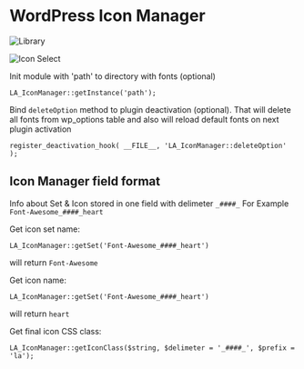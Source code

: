 # WordPress Icon Manager

![Library](https://dl.dropboxusercontent.com/spa/lgd5zlzlwn690gm/-ssmdwc0.png)

![Icon Select](https://dl.dropboxusercontent.com/spa/lgd5zlzlwn690gm/l12zkbyv.png)

Init module with 'path' to directory with fonts (optional)
```
LA_IconManager::getInstance('path');
```

Bind `deleteOption` method to plugin deactivation (optional). That will delete all fonts from wp_options table and also will reload default fonts on next plugin activation
```
register_deactivation_hook( __FILE__, 'LA_IconManager::deleteOption' );
```

## Icon Manager field format 
Info about Set & Icon stored in one field with delimeter `_####_`
For Example `Font-Awesome_####_heart`

Get icon set name:
```
LA_IconManager::getSet('Font-Awesome_####_heart')
```
will return `Font-Awesome`

Get icon name:
```
LA_IconManager::getSet('Font-Awesome_####_heart')
```
will return `heart`

Get final icon CSS class:
```
LA_IconManager::getIconClass($string, $delimeter = '_####_', $prefix = 'la');
```
